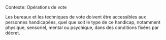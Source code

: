Contexte: Opérations de vote

Les bureaux et les techniques de vote doivent être accessibles aux personnes handicapées, quel que soit le type de ce handicap, notamment physique, sensoriel, mental ou psychique, dans des conditions fixées par décret.